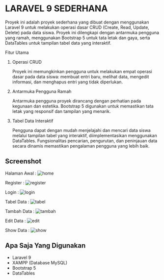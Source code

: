 # LARAVEL 9 SEDERHANA

Proyek ini adalah proyek sederhana yang dibuat dengan menggunakan Laravel 9 untuk melakukan operasi dasar CRUD (Create, Read, Update, Delete) pada data siswa. Proyek ini dilengkapi dengan antarmuka pengguna yang ramah, menggunakan Bootstrap 5 untuk tata letak dan gaya, serta DataTables untuk tampilan tabel data yang interaktif.

Fitur Utama
1. Operasi CRUD

   Proyek ini memungkinkan pengguna untuk melakukan empat operasi dasar pada data siswa: membuat entri baru, melihat data, mengedit informasi, dan menghapus entri yang tidak diperlukan.
2. Antarmuka Pengguna Ramah

   Antarmuka pengguna proyek dirancang dengan perhatian pada kegunaan dan estetika. Bootstrap 5 digunakan untuk memastikan tata letak yang responsif dan tampilan yang menarik.
3. Tabel Data Interaktif

   Pengguna dapat dengan mudah menjelajahi dan mencari data siswa melalui tampilan tabel yang interaktif, diimplementasikan menggunakan DataTables. Fungsionalitas pencarian, pengurutan, dan peninjauan data secara dinamis memastikan pengalaman pengguna yang lebih baik.

## Screenshot

Halaman Awal :
![home](https://github.com/NCholisM/belajarlaravel/assets/57277402/58842f44-888e-4fac-88b1-640ce5cc79c9)

Register :
![register](https://github.com/NCholisM/belajarlaravel/assets/57277402/752bfb6d-3fbf-4873-ac8a-e896aa4a794b)

Login :
![login](https://github.com/NCholisM/belajarlaravel/assets/57277402/ecb93f4a-da6e-4210-989a-ebbb97467238)

Tabel Data :
![tabel](https://github.com/NCholisM/belajarlaravel/assets/57277402/f5428ecf-e6eb-46b8-a177-5954a580af84)

Tambah Data :
![tambah](https://github.com/NCholisM/belajarlaravel/assets/57277402/0cea66ea-7c57-4a62-b01f-8ee47c5e355a)


Edit Data :
![edit](https://github.com/NCholisM/belajarlaravel/assets/57277402/4f339d2e-8a23-4c8b-a4d0-f1e4d2d201d6)

Show Data :
![show](https://github.com/NCholisM/belajarlaravel/assets/57277402/da5d885b-88fe-4d5d-b886-92ad94566cbb)


## Apa Saja Yang Digunakan

-   Laravel 9
-   XAMPP (Database MySQL)
-   Bootstrap 5
-   DataTables
